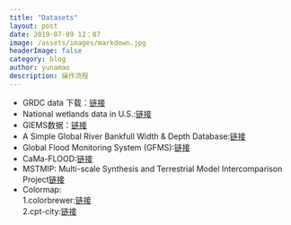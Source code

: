 ```yaml
---
title: "Datasets"
layout: post
date: 2019-07-09 12：07
image: /assets/images/markdown.jpg
headerImage: false
category: blog
author: yunamao
description: 操作流程
---
```



- GRDC data 下载：[链接](http://www.grdc.sr.unh.edu/html/Data/index.html) <br>
- National wetlands data in U.S.:[链接](https://www.fws.gov/wetlands/Data/Data-Download.html) <br>
- GIEMS数据：[链接](https://lerma.obspm.fr/spip.php?article91&lang=en) <br>
- A Simple Global River Bankfull Width & Depth Database:[链接](http://gaia.geosci.unc.edu/rivers/) <br>
- Global Flood Monitoring System (GFMS):[链接](http://flood.umd.edu/)
- CaMa-FLOOD:[链接](http://hydro.iis.u-tokyo.ac.jp/~yamadai/cama-flood/index.html) <br>
- MSTMIP: Multi-scale Synthesis and Terrestrial Model Intercomparison Project[链接](https://nacp.ornl.gov/MsTMIP.shtml)
- Colormap: <br>
  1.colorbrewer:[链接](http://colorbrewer2.org/#type=sequential&scheme=Blues&n=9) <br>
  2.cpt-city:[链接](http://soliton.vm.bytemark.co.uk/pub/cpt-city/) <br>

